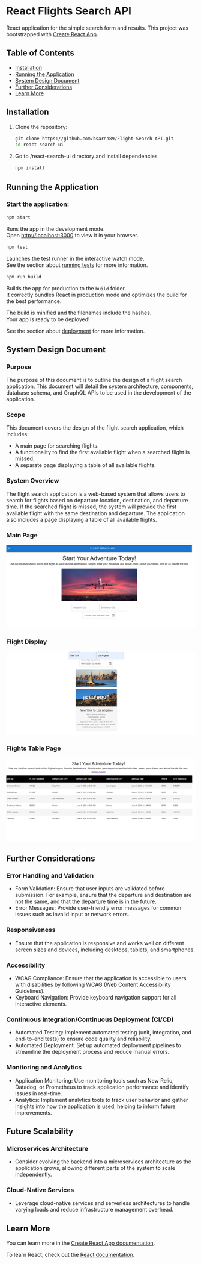 # React Flights Search API

 React application for the simple search form and results. This project was bootstrapped with [Create React App](https://github.com/facebook/create-react-app).

## Table of Contents

- [Installation](#installation)
- [Running the Application](#running-the-application)
- [System Design Document](#system-design-document)
- [Further Considerations](#further-considerations)
- [Learn More](#learn-more)


## Installation

1. Clone the repository:

   ```bash
   git clone https://github.com/bsarna89/Flight-Search-API.git
   cd react-search-ui
   ```

2. Go to /react-search-ui directory and install dependencies

   ```bash
   npm install
   ```

## Running the Application

### Start the application:

```bash
npm start
```
Runs the app in the development mode.\
Open [http://localhost:3000](http://localhost:3000) to view it in your browser.

```bash
npm test
```
Launches the test runner in the interactive watch mode.\
See the section about [running tests](https://facebook.github.io/create-react-app/docs/running-tests) for more information.


```bash
npm run build
```

Builds the app for production to the `build` folder.\
It correctly bundles React in production mode and optimizes the build for the best performance.

The build is minified and the filenames include the hashes.\
Your app is ready to be deployed!

See the section about [deployment](https://facebook.github.io/create-react-app/docs/deployment) for more information.



## System Design Document
### Purpose
The purpose of this document is to outline the design of a flight search application. This document will detail the system architecture, components, database schema, and GraphQL APIs to be used in the development of the application.

### Scope
This document covers the design of the flight search application, which includes:

- A main page for searching flights.
- A functionality to find the first available flight when a searched flight is missed.
- A separate page displaying a table of all available flights.


### System Overview
The flight search application is a web-based system that allows users to search for flights based on departure location, destination, and departure time. If the searched flight is missed, the system will provide the first available flight with the same destination and departure. The application also includes a page displaying a table of all available flights.

### Main Page
![Alt Text](src/assets/homePage.png)

### Flight Display
![Alt Text](src/assets/foundFlight.png)

### Flights Table Page
![Alt Text](src/assets/fligtsTablePage.png)


## Further Considerations

### Error Handling and Validation
- Form Validation: Ensure that user inputs are validated before submission. For example, ensure that the departure and destination are not the same, and that the departure time is in the future.
- Error Messages: Provide user-friendly error messages for common issues such as invalid input or network errors.

### Responsiveness
- Ensure that the application is responsive and works well on different screen sizes and devices, including desktops, tablets, and smartphones.

### Accessibility
- WCAG Compliance: Ensure that the application is accessible to users with disabilities by following WCAG (Web Content Accessibility Guidelines).
- Keyboard Navigation: Provide keyboard navigation support for all interactive elements.

### Continuous Integration/Continuous Deployment (CI/CD)
- Automated Testing: Implement automated testing (unit, integration, and end-to-end tests) to ensure code quality and reliability.
- Automated Deployment: Set up automated deployment pipelines to streamline the deployment process and reduce manual errors.

### Monitoring and Analytics
- Application Monitoring: Use monitoring tools such as New Relic, Datadog, or Prometheus to track application performance and identify issues in real-time.
- Analytics: Implement analytics tools to track user behavior and gather insights into how the application is used, helping to inform future improvements.

## Future Scalability

### Microservices Architecture
- Consider evolving the backend into a microservices architecture as the application grows, allowing different parts of the system to scale independently.

### Cloud-Native Services
- Leverage cloud-native services and serverless architectures to handle varying loads and reduce infrastructure management overhead.


## Learn More

You can learn more in the [Create React App documentation](https://facebook.github.io/create-react-app/docs/getting-started).

To learn React, check out the [React documentation](https://reactjs.org/).


